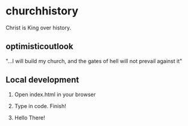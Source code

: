# churchhistory

Christ is King over history.

## optimisticoutlook

"...I will build my church, and the gates of hell will not prevail against it"

## Local development

1. Open index.html in your browser

2. Type in code. Finish!

3. Hello There!
